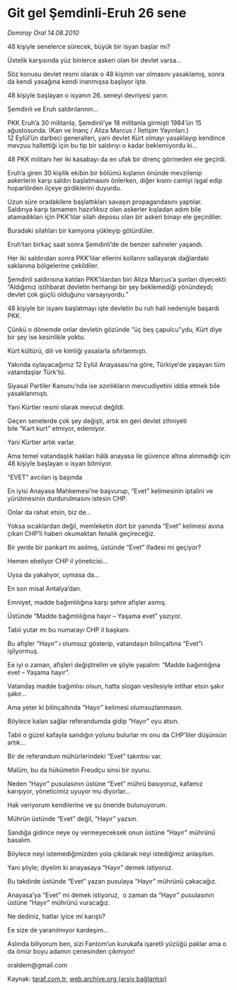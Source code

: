 # Git gel Şemdinli-Eruh 26 sene

*Demiray Oral 14.08.2010*

<div class="yazi"><p>48 kişiyle senelerce sürecek, büyük bir isyan başlar mı?</p>
<p>Üstelik karşısında yüz binlerce askeri olan bir devlet varsa…</p>
<p>Söz konusu devlet resmi olarak o 48 kişinin var olmasını yasaklamış, sonra da kendi yasağına kendi inanmışsa başlıyor işte.</p>
<p>48 kişiyle başlayan o isyanın 26. seneyi devriyesi yarın.</p>
<p>Şemdinli ve Eruh saldırılarının…</p>
<p>PKK Eruh’a 30 militanla, Şemdinli’ye 18 militanla girmişti 1984’ün 15 ağustosunda. (Kan ve İnanç / Aliza Marcus / İletişim Yayınları.)<br/>12 Eylül’ün darbeci generalleri, yani devlet Kürt olmayı yasaklayıp kendince mevzuu hallettiği için bu tip bir saldırıyı o kadar beklemiyordu ki…</p>
<p>48 PKK militanı her iki kasabayı da en ufak bir direnç görmeden ele geçirdi.</p>
<p>Eruh’a giren 30 kişilik ekibin bir bölümü kışlanın önünde mevzilenip askerlerin karşı saldırı başlatmasını önlerken, diğer kısmı camiyi işgal edip hoparlörden ilçeye girdiklerini duyurdu.</p>
<p>Uzun süre oradakilere başlattıkları savaşın propagandasını yaptılar.<br/>Saldırıya karşı tamamen hazırlıksız olan askerler kışladan adım bile atamadıkları için PKK’lılar silah deposu olan bir askeri binayı ele geçirdiler.</p>
<p>Buradaki silahları bir kamyona yükleyip götürdüler.</p>
<p>Eruh’tan birkaç saat sonra Şemdinli’de de benzer sahneler yaşandı.</p>
<p>Her iki saldırıdan sonra PKK’lılar ellerini kollarını sallayarak dağlardaki saklanma bölgelerine çekildiler.</p>
<p>Şemdinli saldırısına katılan PKK’lılardan biri Aliza Marcus’a şunları diyecekti: “Aldığımız istihbarat devletin herhangi bir şey beklemediği yönündeydi; devlet çok güçlü olduğunu varsayıyordu.”</p>
<p>48 kişiyle bir isyanı başlatmayı işte devletin bu ruh hali nedeniyle başardı PKK.</p>
<p>Çünkü o dönemde onlar devletin gözünde “üç beş çapulcu”ydu, Kürt diye bir şey ise kesinlikle yoktu.</p>
<p>Kürt kültürü, dili ve kimliği yasalarla sıfırlanmıştı.</p>
<p>Yakında oylayacağımız 12 Eylül Anayasası’na göre, Türkiye’de yaşayan tüm vatandaşlar Türk’tü.</p>
<p>Siyasal Partiler Kanunu’nda ise azınlıkların mevcudiyetini iddia etmek bile yasaklanmıştı.</p>
<p>Yani Kürtler resmi olarak mevcut değildi.</p>
<p>Geçen senelerde çok şey değişti, artık en geri devlet zihniyeti <br/>bile “Kart kurt” etmiyor, edemiyor.</p>
<p>Yani Kürtler artık varlar.</p>
<p>Ama temel vatandaşlık hakları hâlâ anayasa ile güvence altına alınmadığı için 48 kişiyle başlayan o isyan bitmiyor.</p>
<p>“EVET” avcıları iş başında</p>
<p>En iyisi Anayasa Mahkemesi’ne başvurup, “Evet” kelimesinin iptalini ve yürütmesinin durdurulmasını istesin CHP.</p>
<p>Onlar da rahat etsin, biz de…</p>
<p>Yoksa sıcaklardan değil, memleketin dört bir yanında “Evet” kelimesi avına çıkan CHP’li haberi okumaktan fenalık geçireceğiz.</p>
<p>Bir yerde bir pankart mı asılmış, üstünde “Evet” ifadesi mi geçiyor?</p>
<p>Hemen ebeliyor CHP il yöneticisi…</p>
<p>Uysa da yakalıyor, uymasa da…</p>
<p>En son misal Antalya’dan.</p>
<p>Emniyet, madde bağımlılığına karşı şehre afişler asmış.</p>
<p>Üstünde “Madde bağımlılığına hayır – Yaşama evet” yazıyor.</p>
<p>Tabii yutar mı bu numarayı CHP il başkanı.</p>
<p>Bu afişler “Hayır” ı olumsuz gösterip, vatandaşın bilinçaltına “Evet”i işliyormuş.</p>
<p>Ee iyi o zaman, afişleri değiştirelim ve şöyle yapalım: “Madde bağımlığına evet – Yaşama hayır”.</p>
<p>Vatandaş madde bağımlısı olsun, hatta slogan vesilesiyle intihar etsin şakır şakır…</p>
<p>Ama yeter ki bilinçaltında “Hayır” kelimesi olumsuzlanmasın.</p>
<p>Böylece kalan sağlar referandumda gidip “Hayır” oyu atsın.</p>
<p>Tabii o güzel kafayla sandığın yolunu bulurlar mı onu da CHP’liler düşünsün artık…</p>
<p>Bir de referandum mühürlerindeki “Evet” takıntısı var.</p>
<p>Malûm, bu da hükümetin Freudçu sinsi bir oyunu.</p>
<p>Neden “Hayır” pusulasının üstüne “Evet” mührü basıyoruz, kafamız karışıyor, yöneticimiz uyuyor mu diyorlar…</p>
<p>Hak veriyorum kendilerine ve şu öneride bulunuyorum.</p>
<p>Mührün üstünde “Evet” değil, “Hayır” yazsın.</p>
<p>Sandığa gidince neye oy vermeyeceksek onun üstüne “Hayır” mührünü basalım.</p>
<p>Böylece neyi istemediğimizden yola çıkılarak neyi istediğimiz anlaşılsın.</p>
<p>Yani şöyle; diyelim ki anayasaya “Hayır” demek istiyoruz.</p>
<p>Bu takdirde üstünde “Evet” yazan pusulaya “Hayır” mührünü çakacağız.</p>
<p>Anayasa’ya “Evet” mi demek istiyoruz,  o zaman da “Hayır” pusulasının üstüne “Hayır” mührünü vuracağız.</p>
<p>Ne dediniz, hatlar iyice mi karıştı?</p>
<p>Ee size de yaranılmıyor kardeşim…</p>
<p>Aslında biliyorum ben, sizi Fantom’un kurukafa işaretli yüzüğü paklar ama o da ömür boyu adamın çenesinden çıkmıyor!</p>
<p>oraldem@gmail.com</p>
</div>

Kaynak: [taraf.com.tr](http://www.taraf.com.tr:80/demiray-oral/makale-git-gel-semdinli-eruh-26-sene-2.htm), [web.archive.org (arşiv bağlantısı)](http://web.archive.org/web/20100816140752/http://www.taraf.com.tr:80/demiray-oral/makale-git-gel-semdinli-eruh-26-sene-2.htm)
